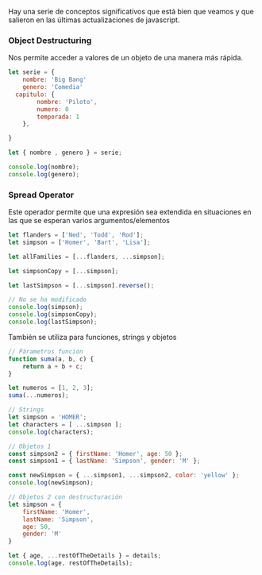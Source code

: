 Hay una serie de conceptos significativos que está bien que veamos y que salieron en las últimas actualizaciones de javascript.


### **Object Destructuring**

Nos permite acceder a valores de un objeto de una manera más rápida.


```jsx
let serie = {
	nombre: 'Big Bang'
	genero: 'Comedia'
  capitulo: {
		nombre: 'Piloto',
		numero: 0
		temporada: 1
	},

}

let { nombre , genero } = serie;

console.log(nombre);
console.log(genero);

```


### Spread Operator

Este operador permite que una expresión sea extendida en situaciones en las que se esperan varios argumentos/elementos


```jsx
let flanders = ['Ned', 'Todd', 'Rod'];
let simpson = ['Homer', 'Bart', 'Lisa'];

let allFamilies = [...flanders, ...simpson];

let simpsonCopy = [...simpson];

let lastSimpson = [...simpson].reverse();

// No se ha modificado
console.log(simpson);
console.log(simpsonCopy);
console.log(lastSimpson);
```


También se utiliza para funciones, strings y objetos


```jsx
// Párametros función
function suma(a, b, c) {
	return a + b + c;
}

let numeros = [1, 2, 3];
suma(...numeros);

// Strings
let simpson = 'HOMER';
let characters = [ ...simpson ];
console.log(characters);

// Objetos 1
const simpson2 = { firstName: 'Homer', age: 50 };
const simpson1 = { lastName: 'Simpson', gender: 'M' };

const newSimpson = { ...simpson1, ...simpson2, color: 'yellow' };
console.log(newSimpson);

// Objetos 2 con destructuración
let simpson = {
	firstName: 'Homer',
	lastName: 'Simpson',
	age: 50,
	gender: 'M'
}

let { age, ...restOfTheDetails } = details;
console.log(age, restOfTheDetails);
```
